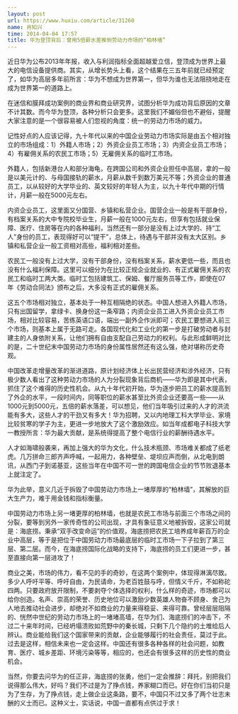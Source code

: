 ```yaml
---
layout: post
url: https://www.huxiu.com/article/31260
name: 肖知兴
time: 2014-04-04 17:57
title: 华为登顶背后：曾用5倍薪水差推倒劳动力市场的“柏林墙”
---
```

近日华为公布2013年年报，收入与利润指标全面超越爱立信，登顶成为世界上最大的电信设备提供商。其实，从增长势头上看，这个结果在三五年前就已经预定了，如华为高层多年前所言：华为不想成为世界第一，但华为谁也无法阻挠地走在成为世界第一的道路上。

在迷信和膜拜成功案例的商业界和商业研究界，试图分析华为成功背后原因的文章不计其数。而今华为登顶，各种分析只会更多。这里我们不媚俗但也不避俗，提醒大家注意的是一个很容易被人们忽视的角度：统一的劳动力市场的威力。

记性好点的人应该记得，九十年代以来的中国企业劳动力市场实际是由五个相对独立的市场组成：1）外籍人市场；2）外资企业员工市场；3）内资企业员工市场；4）有雇佣关系的农民工市场；5）无雇佣关系的临时工市场。

外籍人，包括新港台人和部分海龟，在跨国公司和外资企业担任中高层，拿的一般是以美元计的、与母国接轨的薪水，月薪从数千到数万美元不等；外资企业的普通员工，以从较好的大学毕业的、英文较好的年轻人为主，以九十年代中期的行情计，月薪一般在5000元左右。

内资企业员工，这里面又分国营、乡镇和私营企业。国营企业一般是有干部身份，有档案关系的大中专院校毕业生，月薪一般在1000元左右，但享有包括就业保障、医疗、住房等在内的各种福利，当然还有一部分是没有上过大学的、持“工人”身份的员工，表现得好可以“提干”，总体上，待遇与干部并没有太大区别。乡镇和私营企业一般工资相对高些，福利相对差些。

农民工一般没有上过大学，没有干部身份，没有档案关系，薪水更低一些，而且也没有什么福利保障。这里可以细分为在比较正规企业就业的、有正式雇佣关系的农民工和临时工两大类。临时工包括建筑工、保姆、餐厅服务员等工作，即使在07年《劳动合同法》颁布之后，大多没有正式的雇佣关系。

这五个市场相对独立，基本处于一种互相隔绝的状态。中国人想进入外籍人市场，只有出国留学，拿绿卡、换身份这一条窄路；内资企业员工进入外资企业员工市场，相对比较容易，苦练英语口语，端出一副外企作派即可；农民工要想进入前三个市场，则基本上属于无路可走。各国现代化和工业化的第一步是打破劳动者与封建主的人身依附关系，让他们拥有自由支配自己劳动力的权利。与此形成鲜明对比的是，二十世纪末中国劳动力市场的身份属性居然还有这么强，绝对堪称历史奇观。

中国改革走增量改革的渐进道路，原计划经济体上长出民营经济和涉外经济，只有极少数人看出了这种劳动力市场的人为分裂现象背后商机——华为即是其中代表，抓住了这个难得的历史性机会。从九十年代初开始，华为逐步把员工的薪水提高到了外企的水平，一段时间内，同等职位的薪水甚至比外资企业还要高一些——从1000元到5000元，五倍的薪水落差，可以想见，他们当年吸引过来的人才的洪流能有多大，这些人才的干劲又有多大！华为招聘，又以内地理工科大学毕业、家境比较贫寒的学子为主，更进一步地放大了这个激励效应。如当年成都电子科技大学一教授所言：华为最大贡献，是系统得提高了整个电信行业的薪酬待遇水平。

人才如海啸般袭来，再加上强大的华为文化，什么技术瓶颈、市场难关都成了纸老虎。几万拼命三郎齐声呼喊，一起用力，各种壁垒、堤坝应声而倒，从北电到朗讯，从西门子到诺基亚，这些当年在中国不可一世的跨国电信企业的节节败退基本上就注定了。

华为此举，意义几近于拆毁了中国劳动力市场上一堵厚厚的“柏林墙”，其解放的巨大生产力，难于用金钱和指标衡量。

中国劳动力市场上另一堵更厚的柏林墙，也就是农民工市场与前面三个市场之间的分裂，要等到另外一家传奇性的公司出现，才具有象征意义地被拆毁，这家公司就是：海底捞。秉承“双手改变命运”的价值观，海底捞把农民工培养成年薪百万的企业中高层，等于是把位于中国劳动力市场最底层的临时工市场一下子拉到了第三层、第二层。而今，在海底捞国际化战略的支持下，海底捞的员工们更进一步，甚至直接向第一层进攻了！

商业之美，市场的伟力，看不见的手的奇妙，在这两个案例中，体现得淋漓尽致。多少人呼吁平等、呼吁自由，为民请命，为老百姓鼓与呼，但情义千斤，不如称砣四两。只要政府放开限制，不要剥夺个体选择的权利，什么样的奇迹，市场都可以给你创造。名声、崇高的荣誉、历史地位可以激励少数英雄人物奋不顾身、舍己为人地去推动社会进步，却绝对不如商业的力量来得稳妥、来得可靠。曾经层层阻隔的、恍然中世纪的劳动力市场上的一堵堵高墙，在华为们、海底捞们的冲击下，不过二十来年时间，已经坍塌溃败如荒野中的秦长城，只剩下几个隐约的土堆给后人辨认。商业能给我们这个国家带来的贡献，企业能够履行的社会责任，莫过于此。过去是这样，相信未来也一定会这样。中国还有很多各种各样的社会问题，如教育、医疗、城乡差距、环境污染等等，相应的，也还会有很多这样的历史性的商业机会。

当然，你要去问华为的任正非，海底捞的张勇，他们一定会推辞：拜托，别把我们说得那么伟大，好吗？我们不过是为了挣点钱，养家糊口而已。好在你们当初只是为了生存，为了挣点钱，走上做企业这条路，要不，中国只不过又多了两个壮志未酬的义士而已。这种义士，实话说，中国一直都有点供过于求！

